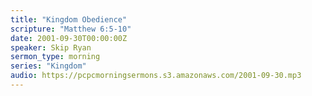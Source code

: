 ```yaml
---
title: "Kingdom Obedience"
scripture: "Matthew 6:5-10"
date: 2001-09-30T00:00:00Z
speaker: Skip Ryan
sermon_type: morning
series: "Kingdom"
audio: https://pcpcmorningsermons.s3.amazonaws.com/2001-09-30.mp3 
---
```



